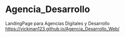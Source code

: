 # Agencia_Desarrollo

LandingPage para Agencias Digitales y Desarrollo
https://vickman123.github.io/Agencia_Desarrollo_Web/
